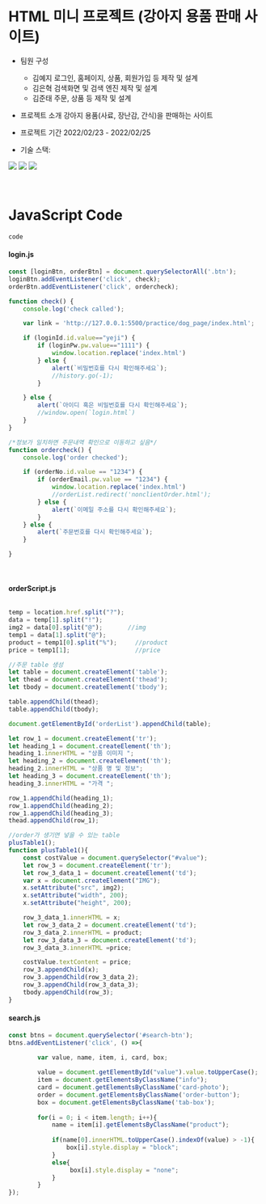 # HTML 미니 프로젝트 (강아지 용품 판매 사이트)
+ 팀원 구성
  - 김예지
      로그인, 홈페이지, 상품, 회원가입 등 제작 및 설계
  - 김은혁
      검색화면 및 검색 엔진 제작 및 설계
  - 김준태
      주문, 상품 등 제작 및 설계
+ 프로젝트 소개
  강아지 용품(사료, 장난감, 간식)을 판매하는 사이트
  
+ 프로젝트 기간
  2022/02/23 - 2022/02/25
  
+ 기술 스택:

  <p>
<img src="https://img.shields.io/badge/HTML5-E34F26?&style=flat-square&logo=html5&logoColor=white"/> 
<img src="https://img.shields.io/badge/CSS3-1572B6?style=flat-square&logo=css3&logoColor=white" /> 
<img src="https://img.shields.io/badge/JavaScript-323330?style=flat-square&logo=javascript&logoColor=F7DF1E" />
</p>

<br>

# JavaScript Code 
`code`

#### login.js

``` js
const [loginBtn, orderBtn] = document.querySelectorAll('.btn');
loginBtn.addEventListener('click', check);
orderBtn.addEventListener('click', ordercheck);

function check() {
    console.log('check called');

    var link = 'http://127.0.0.1:5500/practice/dog_page/index.html';

    if (loginId.id.value=="yeji") {
        if (loginPw.pw.value=="1111") {
            window.location.replace('index.html')
        } else {
            alert(`비밀번호를 다시 확인해주세요`);
            //history.go(-1);
        }

    } else {
        alert(`아이디 혹은 비밀번호를 다시 확인해주세요`);
        //window.open(`login.html`)
    }
}

/*정보가 일치하면 주문내역 확인으로 이동하고 싶음*/
function ordercheck() {
    console.log('order checked');

    if (orderNo.id.value == "1234") {
        if (orderEmail.pw.value == "1234") {
            window.location.replace('index.html')
            //orderList.redirect('nonclientOrder.html');
        } else {
            alert(`이메일 주소를 다시 확인해주세요`);
        }
    } else {
        alert(`주문번호를 다시 확인해주세요`);
    }

}
```

<br>

#### orderScript.js

``` js

temp = location.href.split("?");
data = temp[1].split("!"); 
img2 = data[0].split("@");       //img
temp1 = data[1].split("@");       
product = temp1[0].split("%");     //product
price = temp1[1];                  //price

//주문 table 생성
let table = document.createElement('table');
let thead = document.createElement('thead');
let tbody = document.createElement('tbody');

table.appendChild(thead);
table.appendChild(tbody);

document.getElementById('orderList').appendChild(table);

let row_1 = document.createElement('tr');
let heading_1 = document.createElement('th');
heading_1.innerHTML = "상품 이미지 ";
let heading_2 = document.createElement('th');
heading_2.innerHTML = "상품 명 및 정보";
let heading_3 = document.createElement('th');
heading_3.innerHTML = "가격 ";

row_1.appendChild(heading_1);
row_1.appendChild(heading_2);
row_1.appendChild(heading_3);
thead.appendChild(row_1);

//order가 생기면 넣을 수 있는 table
plusTable1();
function plusTable1(){
    const costValue = document.querySelector("#value");
    let row_3 = document.createElement('tr');
    let row_3_data_1 = document.createElement('td');
    var x = document.createElement("IMG");
    x.setAttribute("src", img2);
    x.setAttribute("width", 200);
    x.setAttribute("height", 200);

    row_3_data_1.innerHTML = x;
    let row_3_data_2 = document.createElement('td');
    row_3_data_2.innerHTML = product;
    let row_3_data_3 = document.createElement('td');
    row_3_data_3.innerHTML =price;

    costValue.textContent = price;
    row_3.appendChild(x);
    row_3.appendChild(row_3_data_2);
    row_3.appendChild(row_3_data_3);
    tbody.appendChild(row_3);
}

```

#### search.js

``` js
const btns = document.querySelector('#search-btn');
btns.addEventListener('click', () =>{

        var value, name, item, i, card, box;
    
        value = document.getElementById("value").value.toUpperCase();
        item = document.getElementsByClassName("info");
        card = document.getElementsByClassName('card-photo');
        order = document.getElementsByClassName('order-button');
        box = document.getElementsByClassName('tab-box');
    
        for(i = 0; i < item.length; i++){
            name = item[i].getElementsByClassName("product");
            
            if(name[0].innerHTML.toUpperCase().indexOf(value) > -1){
                box[i].style.display = "block";
            }
            else{
                 box[i].style.display = "none";
            }  
        }
});
```
